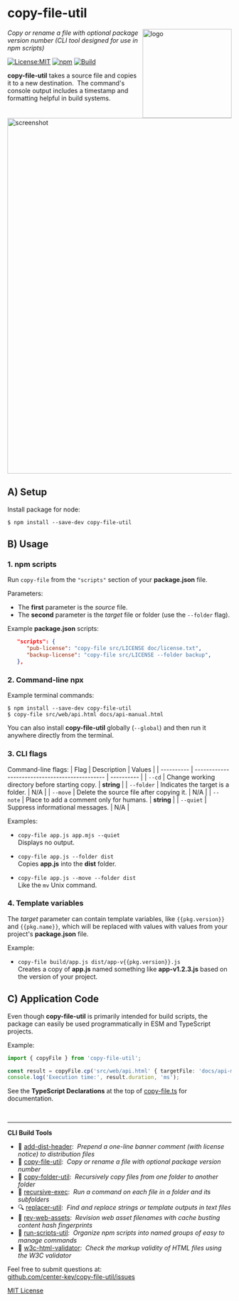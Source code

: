 # copy-file-util
<img src=https://centerkey.com/graphics/center-key-logo.svg align=right width=200 alt=logo>

_Copy or rename a file with optional package version number (CLI tool designed for use in npm scripts)_

[![License:MIT](https://img.shields.io/badge/License-MIT-blue.svg)](https://github.com/center-key/copy-file-util/blob/main/LICENSE.txt)
[![npm](https://img.shields.io/npm/v/copy-file-util.svg)](https://www.npmjs.com/package/copy-file-util)
[![Build](https://github.com/center-key/copy-file-util/workflows/build/badge.svg)](https://github.com/center-key/copy-file-util/actions/workflows/run-spec-on-push.yaml)

**copy-file-util** takes a source file and copies it to a new destination.&nbsp;
The command's console output includes a timestamp and formatting helpful in build systems.

<img src=https://raw.githubusercontent.com/center-key/copy-file-util/main/screenshot.png
width=800 alt=screenshot>

## A) Setup
Install package for node:
```shell
$ npm install --save-dev copy-file-util
```

## B) Usage
### 1. npm scripts
Run `copy-file` from the `"scripts"` section of your **package.json** file.

Parameters:
* The **first** parameter is the *source* file.
* The **second** parameter is the *target* file or folder (use the `--folder` flag).

Example **package.json** scripts:
```json
   "scripts": {
      "pub-license": "copy-file src/LICENSE doc/license.txt",
      "backup-license": "copy-file src/LICENSE --folder backup",
   },
```

### 2. Command-line npx
Example terminal commands:
```shell
$ npm install --save-dev copy-file-util
$ copy-file src/web/api.html docs/api-manual.html
```
You can also install **copy-file-util** globally (`--global`) and then run it anywhere directly from the terminal.

### 3. CLI flags
Command-line flags:
| Flag       | Description                                    | Values     |
| ---------- | ---------------------------------------------- | ---------- |
| `--cd`     | Change working directory before starting copy. | **string** |
| `--folder` | Indicates the target is a folder.              | N/A        |
| `--move`   | Delete the source file after copying it.       | N/A        |
| `--note`   | Place to add a comment only for humans.        | **string** |
| `--quiet`  | Suppress informational messages.               | N/A        |

Examples:
   - `copy-file app.js app.mjs --quiet`<br>
   Displays no output.

   - `copy-file app.js --folder dist`<br>
   Copies **app.js** into the **dist** folder.

   - `copy-file app.js --move --folder dist`<br>
   Like the `mv` Unix command.

### 4. Template variables
The *target* parameter can contain template variables, like `{{pkg.version}}` and `{{pkg.name}}`, which will be replaced with values with values from your project's **package.json** file.

Example:
   - `copy-file build/app.js dist/app-v{{pkg.version}}.js`<br>
   Creates a copy of **app.js** named something like **app-v1.2.3.js** based on the version of your project.

## C) Application Code
Even though **copy-file-util** is primarily intended for build scripts, the package can easily be used programmatically in ESM and TypeScript projects.

Example:
``` typescript
import { copyFile } from 'copy-file-util';

const result = copyFile.cp('src/web/api.html' { targetFile: 'docs/api-manual.html' });
console.log('Execution time:', result.duration, 'ms');
```

See the **TypeScript Declarations** at the top of [copy-file.ts](copy-file.ts) for documentation.

<br>

---
**CLI Build Tools**
   - 🎋 [add-dist-header](https://github.com/center-key/add-dist-header):&nbsp; _Prepend a one-line banner comment (with license notice) to distribution files_
   - 📄 [copy-file-util](https://github.com/center-key/copy-file-util):&nbsp; _Copy or rename a file with optional package version number_
   - 📂 [copy-folder-util](https://github.com/center-key/copy-folder-util):&nbsp; _Recursively copy files from one folder to another folder_
   - 🪺 [recursive-exec](https://github.com/center-key/recursive-exec):&nbsp; _Run a command on each file in a folder and its subfolders_
   - 🔍 [replacer-util](https://github.com/center-key/replacer-util):&nbsp; _Find and replace strings or template outputs in text files_
   - 🔢 [rev-web-assets](https://github.com/center-key/rev-web-assets):&nbsp; _Revision web asset filenames with cache busting content hash fingerprints_
   - 🚆 [run-scripts-util](https://github.com/center-key/run-scripts-util):&nbsp; _Organize npm scripts into named groups of easy to manage commands_
   - 🚦 [w3c-html-validator](https://github.com/center-key/w3c-html-validator):&nbsp; _Check the markup validity of HTML files using the W3C validator_

Feel free to submit questions at:<br>
[github.com/center-key/copy-file-util/issues](https://github.com/center-key/copy-file-util/issues)

[MIT License](LICENSE.txt)
